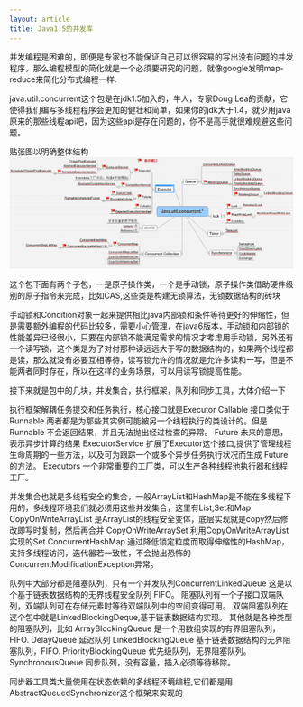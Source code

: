 ```yaml
---
layout: article
title: Java1.5的并发库
---
```


并发编程是困难的，即便是专家也不能保证自己可以很容易的写出没有问题的并发程序，那么编程模型的简化就是一个必须要研究的问题，就像google发明map-reduce来简化分布式编程一样.

java.util.concurrent这个包是在jdk1.5加入的，牛人，专家Doug Lea的贡献，它使得我们编写多线程程序会更加的健壮和简单，如果你的jdk大于1.4，就少用java原来的那些线程api吧，因为这些api是存在问题的，你不是高手就很难规避这些问题。
 
贴张图以明确整体结构
![Java并发包](/images/java_concurrent.jpg)

这个包下面有两个子包，一是原子操作类，一个是手动锁，原子操作类借助硬件级别的原子指令来完成，比如CAS,这些类是构建无锁算法，无锁数据结构的砖块


手动锁和Condition对象一起来提供相比java内部锁和条件等待更好的伸缩性，但是需要额外编程的代码比较多，需要小心管理，在java6版本，手动锁和内部锁的性能差异已经很小，只要在内部锁不能满足需求的情况才考虑用手动锁，另外还有一个读写锁，这个类是为了对付那种读远远大于写的数据结构的，如果两个线程都是读，那么就没有必要互相等待，读写锁允许的情况就是允许多读和一写，但是不能两者同时存在，所以在这样的业务场景，可以用读写锁提高性能。
 
接下来就是包中的几块，并发集合，执行框架，队列和同步工具，大体介绍一下
 
执行框架解耦任务提交和任务执行，核心接口就是Executor
Callable 接口类似于 Runnable 两者都是为那些其实例可能被另一个线程执行的类设计的。但是 Runnable 不会返回结果，并且无法抛出经过检查的异常。
Future 未来的意思，表示异步计算的结果
ExecutorService 扩展了Executor这个接口,提供了管理线程生命周期的一些方法，以及可为跟踪一个或多个异步任务执行状况而生成 Future的方法。
Executors 一个非常重要的工厂类，可以生产各种线程池执行器和线程工厂。
 
并发集合也就是多线程安全的集合，一般ArrayList和HashMap是不能在多线程下用的，多线程环境我们就必须用这些并发集合，这里有List,Set和Map
CopyOnWriteArrayList 是ArrayList的线程安全变体，底层实现就是copy然后修改即写时复制，然后再合并
CopyOnWriteArraySet 利用CopyOnWriteArrayList 实现的Set
ConcurrentHashMap 通过降低锁定粒度而取得伸缩性的HashMap，支持多线程访问，迭代器若一致性，不会抛出恐怖的ConcurrentModificationException异常。
 
队列中大部分都是阻塞队列，只有一个并发队列ConcurrentLinkedQueue  这是以个基于链表数据结构的无界线程安全队列 FIFO。
阻塞队列有一个子接口双端队列，双端队列可在存储元素时等待双端队列中的空间变得可用。
双端阻塞队列在这个包中就是LinkedBlockingDeque,基于链表数据结构实现。
其他就是各种类型的阻塞队列，比如
ArrayBlockingQueue 是一个用数组实现的有界阻塞队列，FIFO.
DelayQueue 延迟队列
LinkedBlockingQueue 基于链表数据结构的无界阻塞队列，FIFO.
PriorityBlockingQueue 优先级队列，无界阻塞队列。
SynchronousQueue 同步队列，没有容量，插入必须等待移除。
 
 
同步器工具类大量使用在状态依赖的多线程环境编程,它们都是用AbstractQueuedSynchronizer这个框架来实现的




